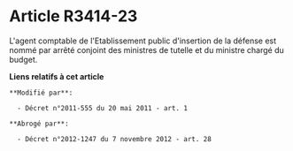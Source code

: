 # Article R3414-23

L'agent comptable de l'Etablissement public d'insertion de la défense est nommé par arrêté conjoint des ministres de tutelle
et du ministre chargé du budget.

**Liens relatifs à cet article**

	**Modifié par**:

	  - Décret n°2011-555 du 20 mai 2011 - art. 1

	**Abrogé par**:

	  - Décret n°2012-1247 du 7 novembre 2012 - art. 28
